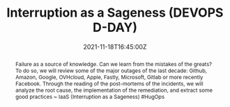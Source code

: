 ---
title: Interruption as a Sageness (DEVOPS D-DAY)

event: DEVOPS D-DAY, 6 edition
event_url: https://www.2021-devops-dday.com/

location: Orange Velodrome
address:
  street: 3 Boulevard Michelet
  city: Marseille
  region: Bouches-du-Rhône
  postcode: '13008'
  country: France

summary: Halloween is over, but which one of DNS or BGP is scarier?
abstract: "Failure as a source of knowledge. Can we learn from the mistakes of the greats?
To do so, we will review some of the major outages of the last decade: Github, Amazon, Google, OVHcloud, Apple, Fastly, Microsoft, Gitlab or more recently Facebook. Through the reading of the post-mortems of the incidents, we will analyze the root cause, the implementation of the remediation, and extract some good practices

~ IaaS (Interruption as a Sageness) #HugOps"

date: "2021-11-18T16:45:00Z"
date_end: "2021-11-18T17:25:00Z"
all_day: false

publishDate: "2021-10-16T00:00:00Z"

authors: [David Aparicio]
tags: [Cloud, SRE]

featured: false

image:
  caption: 'Image credit: [**DEVOPS D-DAY #6**](https://www.2021-devops-dday.com/)'
  focal_point: Right

links: 
- icon: comments
  icon_pack: fas
  name: openfeedback.io
  url: https://openfeedback.io/O0JgOh7607hrFK6xomd6/2021-11-18/SIE6sm17zZIewvX5vO9G
url_code: ""
url_pdf: ""
url_slides: "talks/DevOpsDDay2021_IaaS.pdf"
url_video: ""

slides: ""
projects: []
---